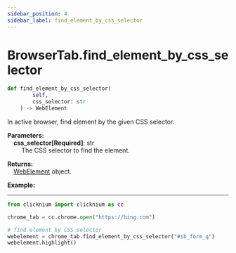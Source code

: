 ```yaml
---
sidebar_position: 4
sidebar_label: find_element_by_css_selector
---
```

# BrowserTab.find_element_by_css_selector
```python
def find_element_by_css_selector(
        self,
        css_selector: str
    ) -> WebElement
```  

In active browser, find element by the given CSS selector.

**Parameters:**  
    &emsp;**css_selector[Required]**: str     
        &emsp;&emsp; The CSS selector to find the element.   

**Returns:**  
    &emsp;[WebElement](./webelement/webelement.md) object.

**Example:**
***
```python
from clicknium import clicknium as cc

chrome_tab = cc.chrome.open("https://bing.com")

# find element by CSS selector
webelement = chrome_tab.find_element_by_css_selector("#sb_form_q")
webelement.highlight()

```